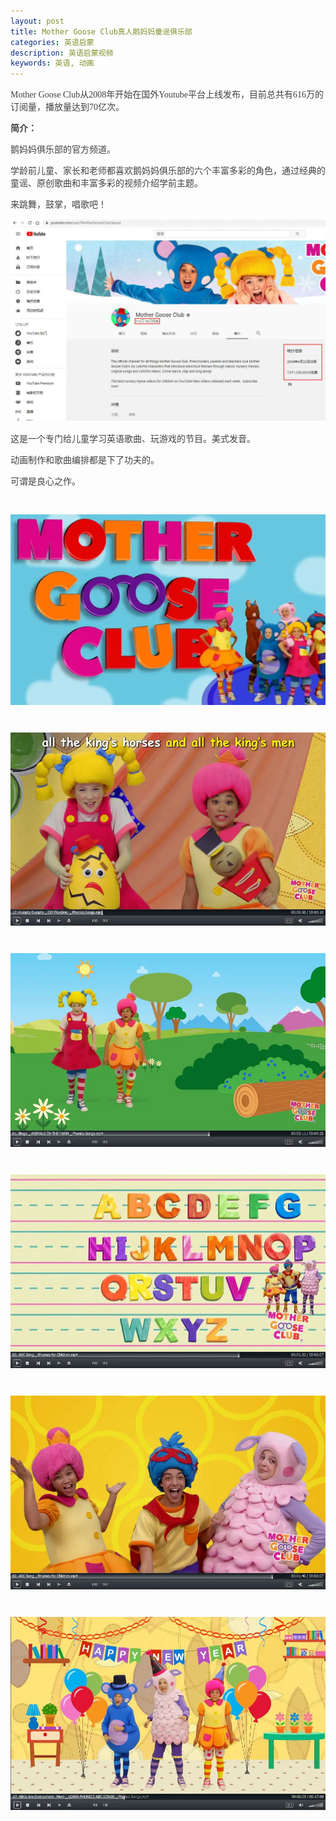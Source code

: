 ```yaml
---
layout: post
title: Mother Goose Club真人鹅妈妈童谣俱乐部
categories: 英语启蒙
description: 英语启蒙视频
keywords: 英语, 动画
---
```

<p style="color:#404040;font-family:Georgia, &quot;font-size:16px;background-color:#FFFFFF;">
	Mother Goose Club从2008年开始在国外Youtube平台上线发布，目前总共有616万的订阅量，播放量达到70亿次。
</p>
<p style="color:#404040;font-family:Georgia, &quot;font-size:16px;background-color:#FFFFFF;">
	<span style="font-weight:600;">简介：</span> 
</p>
<p style="color:#404040;font-family:Georgia, &quot;font-size:16px;background-color:#FFFFFF;">
	鹅妈妈俱乐部的官方频道。
</p>
<p style="color:#404040;font-family:Georgia, &quot;font-size:16px;background-color:#FFFFFF;">
	学龄前儿童、家长和老师都喜欢鹅妈妈俱乐部的六个丰富多彩的角色，通过经典的童谣、原创歌曲和丰富多彩的视频介绍学前主题。
</p>
<p style="color:#404040;font-family:Georgia, &quot;font-size:16px;background-color:#FFFFFF;">
	来跳舞，鼓掌，唱歌吧！
</p>

<p style="color:#404040;font-family:Georgia, &quot;font-size:16px;background-color:#FFFFFF;">
	<img src="/public/33280-2ecfd3084492f49a.jpg" />
</p>
<p style="color:#404040;font-family:Georgia, &quot;font-size:16px;background-color:#FFFFFF;">
	这是一个专门给儿童学习英语歌曲、玩游戏的节目。美式发音。
</p>
<p style="color:#404040;font-family:Georgia, &quot;font-size:16px;background-color:#FFFFFF;">
	动画制作和歌曲编排都是下了功夫的。
</p>
<p style="color:#404040;font-family:Georgia, &quot;font-size:16px;background-color:#FFFFFF;">
	可谓是良心之作。
</p>
<p style="color:#404040;font-family:Georgia, &quot;font-size:16px;background-color:#FFFFFF;">
	<br />
</p>
<div class="image-package" style="margin:0px;text-align:center;font-size:0px;color:#404040;font-family:Georgia, &quot;background-color:#FFFFFF;">
	<div class="image-container" style="background-color:transparent;margin:0px auto;">
		<div class="image-container-fill">
		</div>
		<div class="image-view">
			<img class="" src="/public/33280-2861bb5c8a1d2cc8.jpg" style="width:auto;height:auto;" /> 
		</div>
	</div>
</div>
<p style="color:#404040;font-family:Georgia, &quot;font-size:16px;background-color:#FFFFFF;">
	<br />
</p>
<div class="image-package" style="margin:0px;text-align:center;font-size:0px;color:#404040;font-family:Georgia, &quot;background-color:#FFFFFF;">
	<div class="image-container" style="background-color:transparent;margin:0px auto;">
		<div class="image-container-fill">
		</div>
		<div class="image-view">
			<img class="" src="/public/33280-8a07edd0ffcb50d7.jpg" style="width:auto;height:auto;" /> 
		</div>
	</div>
</div>
<p style="color:#404040;font-family:Georgia, &quot;font-size:16px;background-color:#FFFFFF;">
	<br />
</p>
<div class="image-package" style="margin:0px;text-align:center;font-size:0px;color:#404040;font-family:Georgia, &quot;background-color:#FFFFFF;">
	<div class="image-container" style="background-color:transparent;margin:0px auto;">
		<div class="image-container-fill">
		</div>
		<div class="image-view">
			<img class="" src="/public/33280-f3d8bf76e9c18066.jpg" style="width:auto;height:auto;" /> 
		</div>
	</div>
</div>
<p style="color:#404040;font-family:Georgia, &quot;font-size:16px;background-color:#FFFFFF;">
	<br />
</p>
<div class="image-package" style="margin:0px;text-align:center;font-size:0px;color:#404040;font-family:Georgia, &quot;background-color:#FFFFFF;">
	<div class="image-container" style="background-color:transparent;margin:0px auto;">
		<div class="image-container-fill">
		</div>
		<div class="image-view">
			<img class="" src="/public/33280-b3de18c7384b65e8.jpg" style="width:auto;height:auto;" /> 
		</div>
	</div>
</div>
<p style="color:#404040;font-family:Georgia, &quot;font-size:16px;background-color:#FFFFFF;">
	<br />
</p>
<div class="image-package" style="margin:0px;text-align:center;font-size:0px;color:#404040;font-family:Georgia, &quot;background-color:#FFFFFF;">
	<div class="image-container" style="background-color:transparent;margin:0px auto;">
		<div class="image-container-fill">
		</div>
		<div class="image-view">
			<img class="" src="/public/33280-684ae41bf83d3a89.jpg" style="width:auto;height:auto;" /> 
		</div>
	</div>
</div>
<p style="color:#404040;font-family:Georgia, &quot;font-size:16px;background-color:#FFFFFF;">
	<br />
</p>
<div class="image-package" style="margin:0px;text-align:center;font-size:0px;color:#404040;font-family:Georgia, &quot;background-color:#FFFFFF;">
	<div class="image-container" style="background-color:transparent;margin:0px auto;">
		<div class="image-container-fill">
		</div>
		<div class="image-view">
			<img class="" src="/public/33280-abd1104c35f1c0ec.jpg" style="width:auto;height:auto;" /> 
		</div>
	</div>
</div>



